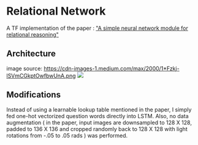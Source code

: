 # Relational Network
A TF implementation of the paper : ["A simple neural network module for relational reasoning"](https://arxiv.org/pdf/1706.01427.pdf)

## Architecture
image source: https://cdn-images-1.medium.com/max/2000/1*Fzkj-lSVmCGkptOwfbwUnA.png
![](https://cdn-images-1.medium.com/max/2000/1*Fzkj-lSVmCGkptOwfbwUnA.png)

## Modifications
Instead of using a learnable lookup table mentioned in the paper, I simply fed one-hot vectorized question words directly into LSTM.  Also, no data augmentation ( in the paper, input images are downsampled to 128 X 128, padded to 136 X 136 and cropped randomly back to 128 X 128 with light rotations from -.05 to .05 rads ) was performed.
